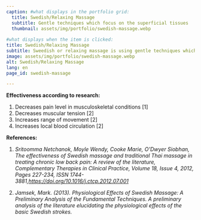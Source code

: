 ```yaml
---
caption: #what displays in the portfolio grid:
  title: Swedish/Relaxing Massage
  subtitle: Gentle techniques which focus on the superficial tissues
  thumbnail: assets/img/portfolio/swedish-massage.webp
  
#what displays when the item is clicked:
title: Swedish/Relaxing Massage
subtitle: Sweedish or relaxing massage is using gentle techniques which focus on the superficial (not deep) tissues. While it can be performed in the whole body, Sweedish massage emphasizes on physical symptoms and areas of discomfort.
image: assets/img/portfolio/swedish-massage.webp
alt: Swedish/Relaxing Massage
lang: en
page_id: swedish-massage

---
```

**Effectiveness according to research:**
1. Decreases pain level in musculoskeletal conditions [1]
2. Decreases muscular tension [2]
3. Increases range of movement [2]
4. Increases local blood circulation [2]

 
 
**References:**
1. *Sritoomma Netchanok, Moyle Wendy, Cooke Marie, O'Dwyer Siobhan, The effectiveness of Swedish massage and traditional Thai massage in treating chronic low back pain: A review of the literature, Complementary Therapies in Clinical Practice, Volume 18, Issue 4, 2012, Pages 227-234, ISSN 1744-3881,https://doi.org/10.1016/j.ctcp.2012.07.001*

2. *Jamsek, Mark. (2013). Physiological Effects of Swedish Massage: A Preliminary Analysis of the Fundamental Techniques. A preliminary analysis of the literature elucidating the physiological effects of the basic Swedish strokes.*
